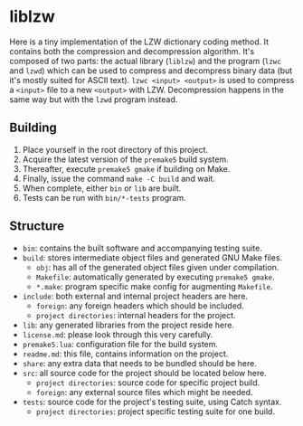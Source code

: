 liblzw
======

Here is a tiny implementation of the LZW dictionary coding method. It contains both the compression and decompression algorithm. It's composed of two parts: the actual library (`liblzw`) and the program (`lzwc` and `lzwd`) which can be used to compress and decompress binary data (but it's mostly suited for ASCII text). `lzwc <input> <output>` is used to compress a `<input>` file to a new `<output>` with LZW. Decompression happens in the same way but with the `lzwd` program instead.

Building
--------

1. Place yourself in the root directory of this project.
2. Acquire the latest version of the `premake5` build system.
3. Thereafter, execute `premake5 gmake` if building on Make.
4. Finally, issue the command `make -C build` and wait.
5. When complete, either `bin` or `lib` are built.
6. Tests can be run with `bin/*-tests` program.

Structure
---------

* `bin`: contains the built software and accompanying testing suite.
* `build`: stores intermediate object files and generated GNU Make files.
    * `obj`: has all of the generated object files given under compilation.
    * `Makefile`: automatically generated by executing `premake5 gmake`.
    * `*.make`: program specific make config for augmenting `Makefile`.
* `include`: both external and internal project headers are here.
    * `foreign`: any foreign headers which should be included.
    * `project directories`: internal headers for the project.
* `lib`: any generated libraries from the project reside here.
* `license.md`: please look through this very carefully.
* `premake5.lua`: configuration file for the build system.
* `readme.md`: this file, contains information on the project.
* `share`: any extra data that needs to be bundled should be here.
* `src`: all source code for the project should be located below here.
    * `project directories`: source code for specific project build.
    * `foreign`: any external source files which might be needed.
* `tests`: source code for the project's testing suite, using Catch syntax.
    * `project directories`: project specific testing suite for one build.
